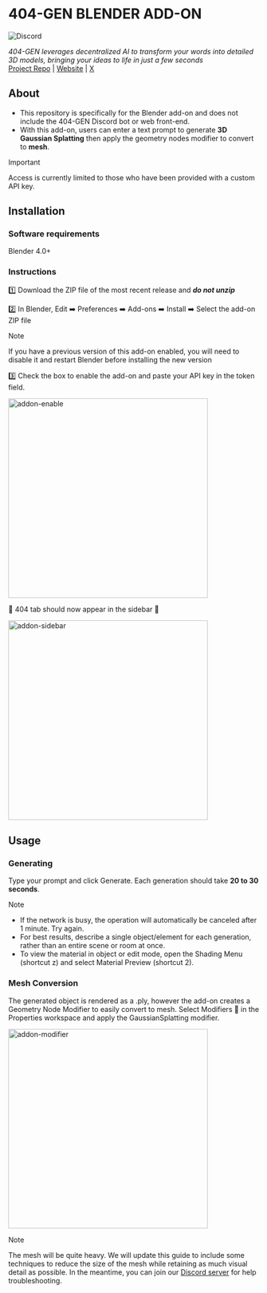 # 404-GEN BLENDER ADD-ON
![Discord](https://img.shields.io/discord/1065924238550237194?logo=discord&logoColor=%23FFFFFF&logoSize=auto&label=Discord&labelColor=%235865F2)

*404-GEN leverages decentralized AI to transform your words into detailed 3D models, bringing your ideas to life in just a few seconds*  
[Project Repo](https://github.com/404-Repo/three-gen-subnet) | [Website](https://404.xyz/) | [X](https://x.com/404gen_)

## About
- This repository is specifically for the Blender add-on and does not include the 404-GEN Discord bot or web front-end.  
- With this add-on, users can enter a text prompt to generate **3D Gaussian Splatting** then apply the geometry nodes modifier to convert to **mesh**.
> [!IMPORTANT]
> Access is currently limited to those who have been provided with a custom API key. 

## Installation
### Software requirements
Blender 4.0+  
### Instructions
1️⃣ Download the ZIP file of the most recent release and **_do not unzip_**  

2️⃣ In Blender, Edit ➡️ Preferences ➡️ Add-ons ➡️ Install ➡️ Select the add-on ZIP file

> [!NOTE]
> If you have a previous version of this add-on enabled, you will need to disable it and restart Blender before installing the new version

3️⃣ Check the box to enable the add-on and paste your API key in the token field.

<img width="400" alt="addon-enable" src="https://github.com/user-attachments/assets/1da2428a-bab4-42d8-991d-1561a253fe55">

🌟 404 tab should now appear in the sidebar 🌟

<img width="400" alt="addon-sidebar" src="https://github.com/user-attachments/assets/277bddc3-be9f-46e4-bb61-905af31ffef1">

## Usage
### Generating
Type your prompt and click Generate. Each generation should take **20 to 30 seconds**.
> [!NOTE]
>- If the network is busy, the operation will automatically be canceled after 1 minute. Try again.
>- For best results, describe a single object/element for each generation, rather than an entire scene or room at once.
>- To view the material in object or edit mode, open the Shading Menu (shortcut z) and select Material Preview (shortcut 2).

### Mesh Conversion
The generated object is rendered as a .ply, however the add-on creates a Geometry Node Modifier to easily convert to mesh.
Select Modifiers 🔧 in the Properties workspace and apply the GaussianSplatting modifier.

<img width="400" alt="addon-modifier" src="https://github.com/user-attachments/assets/a4472b0f-ad29-4410-bfe0-252336309986">

> [!NOTE]
> The mesh will be quite heavy. We will update this guide to include some techniques to reduce the size of the mesh while retaining as much visual detail as possible. In the meantime, you can join our [Discord server](https://discord.gg/404gen) for help troubleshooting.
